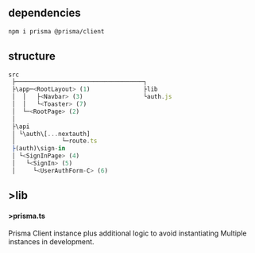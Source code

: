 ## dependencies

```bash
npm i prisma @prisma/client
```

## structure

```ts
src
 ├────────────────────────────────────┐
 ├\app─<RootLayout> (1)               ├lib
 │  │   ├<Navbar> (3)                 └auth.js
 │  │   └<Toaster> (7)
 │  └─<RootPage> (2)
 │
 ├\api
 │ └\auth\[...nextauth]
 │             └─route.ts
 ├(auth)\sign-in
 │ └<SignInPage> (4)
 │   └<SignIn> (5)
 │     └<UserAuthForm-C> (6)
```

## >lib

#### >prisma.ts

Prisma Client instance plus additional logic to avoid instantiating Multiple instances in development.
